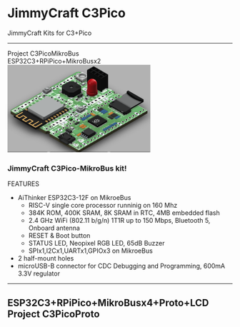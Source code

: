 # JimmyCraft C3Pico
JimmyCraft Kits for C3+Pico
<br>

----
Project C3PicoMikroBus<br>
ESP32C3+RPiPico+MikroBusx2<br> 
<img src= "C3PicoMikroBus/pic/C3PicoMikroBus_ISO_V1.png" width=320>



### JimmyCraft C3Pico-MikroBus kit!

FEATURES
- AiThinker ESP32C3-12F on MikroeBus
  + RISC-V single core processor runninig on 160 Mhz
  + 384K ROM, 400K SRAM, 8K SRAM in RTC, 4MB embedded flash
  + 2.4 GHz WiFi (802.11 b/g/n) 1T1R up to 150 Mbps, Bluetooth 5, Onboard antenna
  + RESET & Boot button
  + STATUS LED, Neopixel RGB LED, 65dB Buzzer
  + SPIx1,I2Cx1,UARTx1,GPIOx3 on MikroeBus
- 2 half-mount holes  
- microUSB-B connector for CDC Debugging and Programming, 600mA 3.3V regulator



---
ESP32C3+RPiPico+MikroBusx4+Proto+LCD<br> 
Project C3PicoProto<br>
---
